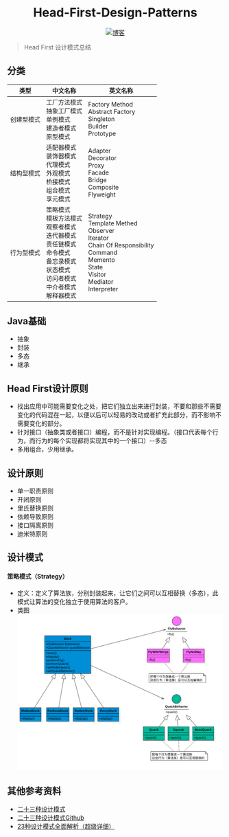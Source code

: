 <h1 align="center">Head-First-Design-Patterns</h1>

<p align="center">
  <a href="http://codemx.cn"><img src="https://img.shields.io/badge/博客-blog-brightgreen.svg" alt="博客">
  </a>
</p>

>Head First 设计模式总结

## 分类
|类型|中文名称|英文名称|
|:---:|---|---|
|创建型模式|工厂方法模式<br>抽象工厂模式<br>单例模式<br>建造者模式<br>原型模式|Factory Method<br>Abstract Factory<br>Singleton<br>Builder<br>Prototype|
|结构型模式|适配器模式<br>装饰器模式<br>代理模式<br>外观模式<br>桥接模式<br>组合模式<br>享元模式|Adapter<br>Decorator<br>Proxy<br>Facade<br>Bridge<br>Composite<br>Flyweight|
|行为型模式|策略模式<br>模板方法模式<br>观察者模式<br>迭代器模式<br>责任链模式<br>命令模式<br>备忘录模式<br>状态模式<br>访问者模式<br>中介者模式<br>解释器模式|Strategy<br>Template Methed<br>Observer<br>Iterator<br>Chain Of Responsibility<br>Command<br>Memento<br>State<br>Visitor<br>Mediator<br>Interpreter|

## Java基础
* 抽象
* 封装
* 多态
* 继承

## Head First设计原则
* 找出应用中可能需要变化之处，把它们独立出来进行封装，不要和那些不需要变化的代码混在一起，以便以后可以轻易的改动或者扩充此部分，而不影响不需要变化的部分。
* 针对接口（抽象类或者接口）编程，而不是针对实现编程。（接口代表每个行为，而行为的每个实现都将实现其中的一个接口）--多态
* 多用组合，少用继承。

## 设计原则
* 单一职责原则
* 开闭原则
* 里氏替换原则
* 依赖导致原则
* 接口隔离原则
* 迪米特原则

## 设计模式
#### 策略模式（Strategy）
* 定义：定义了算法族，分别封装起来，让它们之间可以互相替换（多态），此模式让算法的变化独立于使用算法的客户。
* 类图
![Strategy](/uml/Strategy.png)


## 其他参考资料
* [二十三种设计模式](https://www.jianshu.com/p/4e01479b6a2c)
* [二十三种设计模式Github](https://github.com/Shimingli/AndriodDesignPattern)
* [23种设计模式全面解析（超级详细）](http://c.biancheng.net/design_pattern/)

